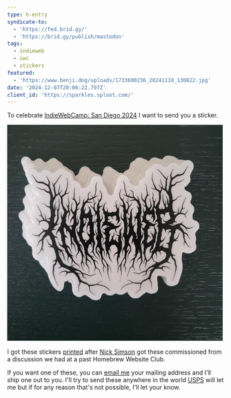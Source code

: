 ```yaml
---
type: h-entry
syndicate-to:
  - 'https://fed.brid.gy/'
  - 'https://brid.gy/publish/mastodon'
tags:
  - indieweb
  - iwc
  - stickers
featured:
  - 'https://www.benji.dog/uploads/1733600236_20241118_130822.jpg'
date: '2024-12-07T20:06:22.797Z'
client_id: 'https://sparkles.sploot.com/'
---
```

To celebrate [IndieWebCamp: San Diego 2024](https://events.indieweb.org/2024/12/indiewebcamp-san-diego-2024-7C9aq9A4Zv9m) I want to send you a sticker.

![IndieWeb in heavy metal font](/uploads/1733600236_20241118_130822.jpg)

I got these stickers [printed](https://stickerninja.com) after [Nick Simson](https://nicksimson.com) got these commissioned from a discussion we had at a past Homebrew Website Club.

If you want one of these, you can [email me](mailto:{{metadata.author.email}}?subject=Re:Stickers) your mailing address and I'll ship one out to you. I'll try to send these anywhere in the world [USPS](https://usps.com) will let me but if for any reason that's not possible, I'll let your know.
